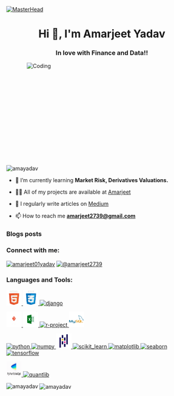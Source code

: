 [![MasterHead]( https://github.com/AMAYadav/AMAYadav/blob/main/gif.gif )](https://amayadav.github.io/amarjeets/)
<!--https://wallpaperaccess.com/full/6993068.gif 
https://wallpaperaccess.com/full/1398314.jpg

https://media.licdn.com/dms/image/C4D22AQFkVPNiwrxHmw/feedshare-shrink_2048_1536/0/1623139831071?e=1680739200&v=beta&t=cP48wyScfGLufdH_3kH7IwFeSwFb8SEcfAv2qTRo098

-->
<h1 align="center">Hi 👋, I'm Amarjeet Yadav</h1>
<h3 align="center">In love with Finance and Data!!</h3>
<img align="right" alt="Coding" width="450" height = "270" src="https://www.intersystemsuki.com/wp-content/uploads/2020/06/finance.gif">

<p align="left"> <img src="https://komarev.com/ghpvc/?username=amayadav&label=Profile%20views&color=0e75b6&style=flat" alt="amayadav" /> </p>

- 🌱 I’m currently learning **Market Risk, Derivatives Valuations.**

- 👨‍💻 All of my projects are available at [Amarjeet](https://github.com/AMAYadav)

- 📝 I regularly write articles on [Medium](https://medium.com/@amarjeet2739)

- 📫 How to reach me **amarjeet2739@gmail.com**

### Blogs posts
<!-- BLOG-POST-LIST:START -->
<!-- BLOG-POST-LIST:END -->

<h3 align="left">Connect with me:</h3>
<p align="left">
<a href="https://linkedin.com/in/amarjeet01yadav" target="blank"><img align="center" src="https://raw.githubusercontent.com/rahuldkjain/github-profile-readme-generator/master/src/images/icons/Social/linked-in-alt.svg" alt="amarjeet01yadav" height="30" width="40" /></a>
<a href="https://medium.com/@amarjeet2739" target="blank"><img align="center" src="https://raw.githubusercontent.com/rahuldkjain/github-profile-readme-generator/master/src/images/icons/Social/medium.svg" alt="@amarjeet2739" height="30" width="40" /></a>
</p>

<h3 align="left">Languages and Tools:</h3>
<p align="left">
<a href="https://www.w3.org/html/" target="_blank" rel="noreferrer"> <img src="https://github.com/AMAYadav/AMAYadav/blob/main/htmlgif.gif" alt="html5" width="40" height="40"/> </a>
<a href="https://www.w3schools.com/css/" target="_blank" rel="noreferrer"> <img src="https://github.com/AMAYadav/AMAYadav/blob/main/cssgif.gif" alt="css3" width="40" height="40"/> </a>
<a href="https://www.djangoproject.com/" target="_blank" rel="noreferrer"> <img src="https://cdn.worldvectorlogo.com/logos/django.svg" alt="django" width="40" height="40"/></a>

<a href="https://git-scm.com/" target="_blank" rel="noreferrer"> <img src="https://github.com/AMAYadav/AMAYadav/blob/main/git.gif" alt="git" width="40" height="40"/> </a>
<a href="https://support.microsoft.com/en-us/office/excel-functions-alphabetical-b3944572-255d-4efb-bb96-c6d90033e188" target="_blank" rel="noreferrer"> <img src="https://github.com/AMAYadav/AMAYadav/blob/main/excel%20gif.gif" alt="excel" width="40" height="40"/> </a>
<a href="https://www.r-project.org/about.html" target="_blank" rel="noreferrer"> <img src="https://user-images.githubusercontent.com/1775316/36732568-68dc69e6-1bce-11e8-890a-5cd3a20ab8d6.gif" alt="r-project" width="40" height="40"/> </a>
<a href="https://www.mysql.com/" target="_blank" rel="noreferrer"> <img src="https://raw.githubusercontent.com/devicons/devicon/master/icons/mysql/mysql-original-wordmark.svg" alt="mysql" width="40" height="40"/> </a>

<a href="https://www.python.org" target="_blank" rel="noreferrer"> <img src="https://i.giphy.com/media/coxQHKASG60HrHtvkt/giphy.webp" alt="python" width="40" height="40"/> </a>
<a href="https://numpy.org/doc/stable/reference/index.html" target="_blank" rel="noreferrer"> <img src="https://numpy.org/doc/stable/_static/numpylogo.svg" alt="numpy" width="100" height="40"/> </a>
<a href="https://pandas.pydata.org/" target="_blank" rel="noreferrer"> <img src="https://raw.githubusercontent.com/devicons/devicon/2ae2a900d2f041da66e950e4d48052658d850630/icons/pandas/pandas-original.svg" alt="pandas" width="40" height="40"/> </a>
<a href="https://scikit-learn.org/" target="_blank" rel="noreferrer"> <img src="https://upload.wikimedia.org/wikipedia/commons/0/05/Scikit_learn_logo_small.svg" alt="scikit_learn" width="40" height="40"/> </a>
<a href="https://matplotlib.org/" target="_blank" rel="noreferrer"> <img src="https://matplotlib.org/stable/_static/images/logo_dark.svg" alt="matplotlib" width="100" height="40"/> </a>
<a href="https://seaborn.pydata.org/" target="_blank" rel="noreferrer"> <img src="https://seaborn.pydata.org/_images/logo-mark-lightbg.svg" alt="seaborn" width="40" height="40"/> </a>
<a href="https://www.tensorflow.org" target="_blank" rel="noreferrer"> <img src="https://www.vectorlogo.zone/logos/tensorflow/tensorflow-icon.svg" alt="tensorflow" width="40" height="40"/> </a>

<a href="https://quantlib-python-docs.readthedocs.io/en/latest/" target="_blank" rel="noreferrer"> <img src="https://github.com/AMAYadav/AMAYadav/blob/main/pyfolio.webp" alt="pyfolio" width="40" height="40"/> </a>
<a href="https://quantlib-python-docs.readthedocs.io/en/latest/" target="_blank" rel="noreferrer"> <img src="https://avatars.githubusercontent.com/u/15903619?s=200&v=4" alt="quantlib" width="40" height="40"/> </a>
</p>

<p><img align="left" src="https://github-readme-stats.vercel.app/api/top-langs?username=amayadav&show_icons=true&locale=en&layout=compact" alt="amayadav" /></p>

<p>&nbsp;<img align="center" src="https://github-readme-stats.vercel.app/api?username=amayadav&show_icons=true&locale=en" alt="amayadav" /></p>

